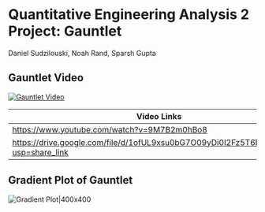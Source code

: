 # Quantitative Engineering Analysis 2 Project: Gauntlet

Daniel Sudzilouski, Noah Rand, Sparsh Gupta

## Gauntlet Video
[![Gauntlet Video](http://img.youtube.com/vi/9M7B2m0hBo8/0.jpg)](http://www.youtube.com/watch?v=9M7B2m0hBo8 "Gauntlet Video")


| Video Links  | 
| ------------- | 
| https://www.youtube.com/watch?v=9M7B2m0hBo8 | 
|https://drive.google.com/file/d/1ofUL9xsu0bG7O09yDi0I2Fz5T6Pls49R/view?usp=share_link | 

## Gradient Plot of Gauntlet

![Gradient Plot|400x400](https://user-images.githubusercontent.com/19605629/235258434-019464d8-a635-4735-8cb9-1c6e87de1767.png)
